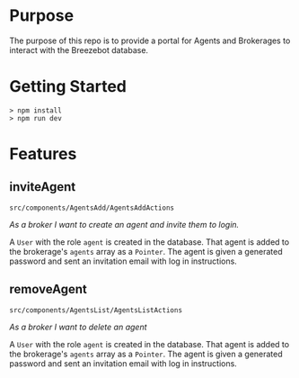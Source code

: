 # Purpose

The purpose of this repo is to provide a portal for Agents and Brokerages to interact with the Breezebot database.

# Getting Started

```
> npm install
> npm run dev
```

# Features

## inviteAgent
`src/components/AgentsAdd/AgentsAddActions`

*As a broker I want to create an agent and invite them to login.*

A `User` with the role `agent` is created in the database. That agent is added to the brokerage's `agents` array as a `Pointer`.
The agent is given a generated password and sent an invitation email with log in instructions.

## removeAgent
`src/components/AgentsList/AgentsListActions`

*As a broker I want to delete an agent*

A `User` with the role `agent` is created in the database. That agent is added to the brokerage's `agents` array as a `Pointer`.
The agent is given a generated password and sent an invitation email with log in instructions.
